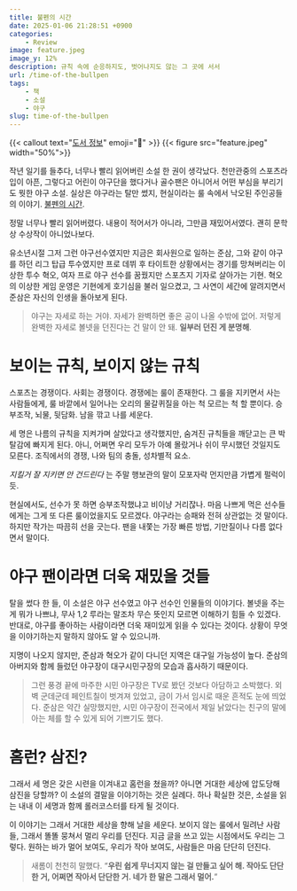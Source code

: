 ```yaml
---
title: 불펜의 시간
date: 2025-01-06 21:28:51 +0900
categories:
    - Review
image: feature.jpeg
image_y: 12%
description: 규칙 속에 순응하지도, 벗어나지도 않는 그 곳에 서서
url: /time-of-the-bullpen
tags:
    - 책
    - 소설
    - 야구
slug: time-of-the-bullpen
---
```


{{< callout text="[도서 정보](https://product.kyobobook.co.kr/detail/S000001790506)" emoji=":orange_book:" >}}
{{< figure src="feature.jpeg" width="50%">}}

작년 일기를 들추다, 너무나 빨리 읽어버린 소설 한 권이 생각났다. 천만관중의 스포츠라 입이 아픈, 그렇다고 어린이 야구단을 했다거나 골수팬은 아니어서 어떤 부심을 부리기도 뭣한 야구 소설. 실상은 야구라는 탈만 썼지, 현실이라는 룰 속에서 낙오된 주인공들의 이야기. [불펜의 시간](https://m.yes24.com/Goods/Detail/102701952). 

정말 너무나 빨리 읽어버렸다. 내용이 적어서가 아니라, 그만큼 재밌어서였다. 괜히 문학상 수상작이 아니었나보다.

유소년시절 그저 그런 야구선수였지만 지금은 회사원으로 일하는 준삼, 그와 같이 야구를 하던 리그 탑급 투수였지만 프로 데뷔 후 타이트한 상황에서는 경기를 망쳐버리는 이상한 투수 혁오, 여자 프로 야구 선수를 꿈꿨지만 스포츠지 기자로 살아가는 기현. 혁오의 이상한 게임 운영은 기현에게 호기심을 불러 일으켰고, 그 사연이 세간에 알려지면서 준삼은 자신의 인생을 돌아보게 된다.

> 야구는 자세로 하는 거야. 자세가 완벽하면 좋은 공이 나올 수밖에 없어. 저렇게 완벽한 자세로 볼넷을 던진다는 건 말이 안 돼. **일부러 던진 게 분명해**.

# 보이는 규칙, 보이지 않는 규칙

스포츠는 경쟁이다. 사회는 경쟁이다. 경쟁에는 룰이 존재한다. 그 룰을 지키면서 사는 사람들에게, 룰 바깥에서 일어나는 오리의 물갈퀴질을 아는 척 모르는 척 할 뿐이다. 승부조작, 뇌물, 뒷담화. 남을 깎고 나를 세운다. 

세 명은 나름의 규칙을 지켜가며 살았다고 생각했지만, 숨겨진 규칙들을 깨닫고는 큰 박탈감에 빠지게 된다. 아니, 어쩌면 우리 모두가 아예 몰랐거나 쉬이 무시했던 것일지도 모른다. 조직에서의 경쟁, 나와 팀의 충돌, 성차별적 요소. 

_지킬거 잘 지키면 안 건드린다_ 는 주말 행보관의 말이 모포자락 먼지만큼 가볍게 펄럭이듯. 

현실에서도, 선수가 못 하면 승부조작했냐고 비이냥 거리잖나. 마음 나쁘게 먹은 선수들에게는 그게 또 다른 룰이었을지도 모르겠다. 야구라는 승패와 전혀 상관없는 것 말이다. 하지만 작가는 따끔히 선을 긋는다. 팬을 내쫓는 가장 빠른 방법, 기만질이나 다름 없다면서 말이다.

# 야구 팬이라면 더욱 재밌을 것들

탈을 썼다 한 들, 이 소설은 야구 선수였고 야구 선수인 인물들의 이야기다. 볼넷을 주는게 뭐가 나쁘냐, 무사 1,2 루라는 말조차 무슨 뜻인지 모르면 이해하기 힘들 수 있겠다. 반대로, 야구를 좋아하는 사람이라면 더욱 재미있게 읽을 수 있다는 것이다. 상황이 무엇을 이야기하는지 말하지 않아도 알 수 있으니까.

지명이 나오지 않지만, 준삼과 혁오가 같이 다니던 지역은 대구일 가능성이 높다. 준삼의 아버지와 함께 들렀던 야구장이 대구시민구장의 모습과 흡사하기 때문이다.

> 그런 풍경 끝에 마주한 시민 야구장은 TV로 봤던 것보다 아담하고 소박했다. 외벽 군데군데 페인트칠이 벗겨져 있었고, 금이 가서 임시로 때운 흔적도 눈에 띄었다. 준삼은 약간 실망했지만, 시민 야구장이 전국에서 제일 낡았다는 친구의 말에 아는 체를 할 수 있게 되어 기쁘기도 했다.

# 홈런? 삼진?

그래서 세 명은 갖은 시련을 이겨내고 홈런을 쳤을까? 아니면 거대한 세상에 압도당해 삼진을 당할까? 이 소설의 결말을 이야기하는 것은 실례다. 하나 확실한 것은, 소설을 읽는 내내 이 세명과 함께 롤러코스터를 타게 될 것이다.

이 이야기는 그래서 거대한 세상을 향해 날을 세운다. 보이지 않는 룰에서 밀려난 사람들, 그래서 똘똘 뭉쳐서 멀리 우리를 던진다. 지금 글을 쓰고 있는 시점에서도 우리는 그렇다. 원하는 바가 멀어 보여도, 우리가 작아 보여도, 사람들은 마음 단단히 던진다.  

> 새롬이 천천히 말했다. “**우린 쉽게 무너지지 않는 걸 만들고 싶어 해. 작아도 단단한 거, 어쩌면 작아서 단단한 거. 네가 한 말은 그래서 멀어.**”
